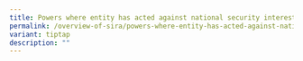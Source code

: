 ```yaml
---
title: Powers where entity has acted against national security interests
permalink: /overview-of-sira/powers-where-entity-has-acted-against-national-security-interests/
variant: tiptap
description: ""
---
```

